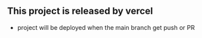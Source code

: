 ## This project is released by vercel

- project will be deployed when the main branch get push or PR
